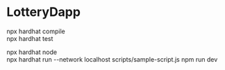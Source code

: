 # LotteryDapp

npx hardhat compile \
npx hardhat test

npx hardhat node \
npx hardhat run --network localhost scripts/sample-script.js npm run dev 
